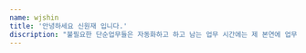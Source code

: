 ```yaml
---
name: wjshin
title: '안녕하세요 신원재 입니다.'
discription: "불필요한 단순업무들은 자동화하고 하고 남는 업무 시간에는 제 본연에 업무에 좀 더 집중하여 고부가 가치를 창출하는 핵심인력이 되는 것이 저의 목표입니다"
---
```

